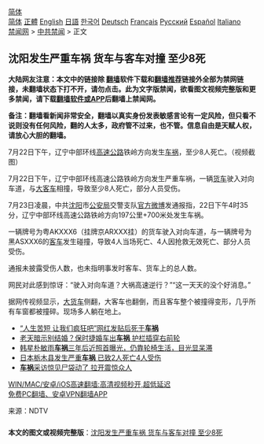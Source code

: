  <!-- 面包屑导航 --> <div class="breadcrumb"><!-- GTranslate: https://gtranslate.io/ -->  <div class="switcher notranslate">  <div class="selected">  <a href="#" onclick="return false;"> 简体</a>  </div>  <div class="option">  <a href="https://www.bannedbook.org" onclick="doGTranslate('zh-CN|zh-CN');jQuery('div.switcher div.selected a').html(jQuery(this).html());return false;" title="简体中文" class="nturl selected"> 简体</a>  <a href="https://www.bannedbook.org/zh-tw/" onclick="doGTranslate('zh-CN|zh-TW');jQuery('div.switcher div.selected a').html(jQuery(this).html());return false;" title="繁體中文" class="nturl"> 正體</a>  <a href="https://www.bannedbook.org/en/" onclick="doGTranslate('zh-CN|en');jQuery('div.switcher div.selected a').html(jQuery(this).html());return false;" title="English" class="nturl"> English</a>  <a href="https://www.bannedbook.org/ja/" onclick="doGTranslate('zh-CN|ja');jQuery('div.switcher div.selected a').html(jQuery(this).html());return false;" title="日本語" class="nturl"> 日語</a>  <a href="https://www.bannedbook.org/ko/" onclick="doGTranslate('zh-CN|ko');jQuery('div.switcher div.selected a').html(jQuery(this).html());return false;" title="한국어" class="nturl"> 한국어</a>  <a href="https://www.bannedbook.org/de/" onclick="doGTranslate('zh-CN|de');jQuery('div.switcher div.selected a').html(jQuery(this).html());return false;" title="Deutsch" class="nturl"> Deutsch</a>  <a href="https://www.bannedbook.org/fr/" onclick="doGTranslate('zh-CN|fr');jQuery('div.switcher div.selected a').html(jQuery(this).html());return false;" title="Français" class="nturl"> Français</a>  <a href="https://www.bannedbook.org/ru/" onclick="doGTranslate('zh-CN|ru');jQuery('div.switcher div.selected a').html(jQuery(this).html());return false;" title="Русский" class="nturl"> Русский</a>  <a href="https://www.bannedbook.org/es/" onclick="doGTranslate('zh-CN|es');jQuery('div.switcher div.selected a').html(jQuery(this).html());return false;" title="Español" class="nturl"> Español</a>  <a href="https://www.bannedbook.org/it/" onclick="doGTranslate('zh-CN|it');jQuery('div.switcher div.selected a').html(jQuery(this).html());return false;" title="Italiano" class="nturl"> Italiano</a>  </div>  </div>      <div class='breadcrumb-sub'><!-- Breadcrumb NavXT 6.3.0 --> <a href="https://www.bannedbook.org/" class="home">禁闻网</a> &gt; <a href="https://www.bannedbook.org/bnews/cbnews/" class="category">中共禁闻</a> &gt; 正文</div></div><h2>沈阳发生严重车祸 货车与客车对撞 至少8死</h2> <p class="notice"><b>大陆网友注意：本文中的链接除 <a href="https://github.com/bannedbook/fanqiang" >翻墙</a>软件下载和<a href="https://github.com/killgcd/justmysocks/blob/master/README.md">翻墙推荐</a>链接外全部为禁网链接，未翻墙状态下打不开，请勿点击。此为文字版禁闻，欲看图文视频完整版和更多禁闻，请下载<a href="https://github.com/bannedbook/fanqiang">翻墙软件或APP</a>后翻墙上禁闻网。</p><p>备注：翻墙看新闻非常安全，翻墙以真实身份发表敏感言论有一定风险，但只看不说则没有任何风险，翻的人太多，政府管不过来，也不管。信息自由是天赋人权，请放心大胆的翻墙。</b></p>  <div class="entry"> <p id="conimg">7月22日下午，辽宁中部环线<a href="https://www.bannedbook.org/bnews/tag/%e9%ab%98%e9%80%9f%e5%85%ac%e8%b7%af/" class="st_tag internal_tag" rel="tag" title="标签 高速公路 下的日志">高速公路</a>铁岭方向发生<a href="https://www.bannedbook.org/bnews/tag/%e8%bd%a6%e7%a5%b8/" class="st_tag internal_tag" rel="tag" title="标签 车祸 下的日志">车祸</a>，至少8人死亡。（视频截图）</p> <p>7月22日下午，辽宁中部环线高速公路铁岭方向发生严重车祸，一辆<a href="https://www.bannedbook.org/bnews/tag/%E8%B4%A7%E8%BD%A6/" class="st_tag internal_tag" rel="tag" title="标签 货车 下的日志">货车</a>驶入对向车道，与<a href="https://www.bannedbook.org/bnews/tag/%E5%A4%A7%E5%AE%A2%E8%BD%A6/" class="st_tag internal_tag" rel="tag" title="标签 大客车 下的日志">大客车</a>相撞，导致至少8人死亡，部分人员受伤。</p> <p>7月23日凌晨，中共<a href="https://www.bannedbook.org/bnews/tag/%e6%b2%88%e9%98%b3/" class="st_tag internal_tag" rel="tag" title="标签 沈阳 下的日志">沈阳</a>市<a href="https://www.bannedbook.org/bnews/tag/%e5%85%ac%e5%ae%89%e5%b1%80/" class="st_tag internal_tag" rel="tag" title="标签 公安局 下的日志">公安局</a>交警支队<a href="https://www.bannedbook.org/bnews/tag/%E5%AE%98%E6%96%B9%E5%BE%AE%E5%8D%9A/" class="st_tag internal_tag" rel="tag" title="标签 官方微博 下的日志">官方微博</a>发通报指，22日下午4时35分，辽宁中部环线高速公路铁岭方向197公里+700米处发生车祸。</p>  <p>一辆牌号为粤AKXXX6（挂牌京ARXXX挂）的货车驶入对向车道，与一辆牌号为黑ASXXX6的<a href="https://www.bannedbook.org/bnews/tag/%E5%AE%A2%E8%BD%A6/" class="st_tag internal_tag" rel="tag" title="标签 客车 下的日志">客车</a>发生碰撞，导致4人当场死亡、4人因抢救无效死亡、部分人员受伤。</p> <p>通报未披露受伤人数，也未指明事发时客车、货车上的总人数。</p> <p>网民对此感到惊讶：“驶入对向车道？大祸高速逆行？”“这一天天的没个好消息。”</p>  <p>据网传视频显示，<a href="https://www.bannedbook.org/bnews/tag/%E5%A4%A7%E8%B4%A7%E8%BD%A6/" class="st_tag internal_tag" rel="tag" title="标签 大货车 下的日志">大货车</a>侧翻，大客车也翻倒，而且客车整个被撞得变形，几乎所有车窗都被撞碎。现场多人躺在地上。</p> <ul class='op-related-articles' title='相关阅读'> <li><a href='https://www.bannedbook.org/bnews/worldnews/20210722/1591851.html' target='_blank'>“人生苦短 让我们疯狂吧”网红发贴后死于<b>车祸</b></a></li> <li><a href='https://www.bannedbook.org/bnews/cnnews/20210719/1589678.html' target='_blank'>老天暗示别结婚？保时捷婚车出<b>车祸</b> 护栏插穿右前轮</a></li> <li><a href='https://www.bannedbook.org/bnews/yule/20210713/1585900.html' target='_blank'>韩星朴敏雨<b>车祸</b>三年后近照首曝光，仍靠轮椅生活，目光显呆滞</a></li> <li><a href='https://www.bannedbook.org/bnews/baitai/20210705/1580694.html' target='_blank'>日本栃木县发生严重<b>车祸</b> 已致2人死亡4人受伤</a></li> <li><a href='https://www.bannedbook.org/bnews/worldnews/20210705/1580548.html' target='_blank'><b>车祸</b>采访惊见尸袋动了 拉开震惊众人</a></li> </ul> <p class="texttj"> <a href="https://github.com/bannedbook/fanqiang/wiki/V2ray%E6%9C%BA%E5%9C%BA" target="_blank">WIN/MAC/安卓/iOS高速翻墙:高清视频秒开,超低延迟</a><br/> <a href="https://github.com/bannedbook/fanqiang/wiki/%E7%A6%81%E9%97%BB%E7%BD%91%E5%AE%89%E5%8D%93%E7%BF%BB%E5%A2%99%E6%96%B0%E9%97%BBAPP" target="_blank">免费PC翻墙、安卓VPN翻墙APP</a></p><p> 来源：NDTV </p> <a name='sharetosocial'></a>  <div style="margin-bottom:5px;padding-bottom:5px;clear:both"> <div id="archive-pix-1" class="banner-ads"> <!-- AuctionX Display platform tag START --> <div id="26318x728x90x621x_ADSLOT2" clicktrack="%%CLICK_URL_ESC%%"></div> <!-- AuctionX Display platform tag END --> </div> <div id="archive-pix-2" class="banner-ads"> <!-- AuctionX Display platform tag START --> <div id="26315x300x250x621x_ADSLOT2" clicktrack="%%CLICK_URL_ESC%%"></div> <!-- AuctionX Display platform tag END --> </div> </div>  <div id="archive-pix-1" class="banner-ads"> <!-- AuctionX Display platform tag START --> <div id="26318x728x90x621x_ADSLOT3" clicktrack="%%CLICK_URL_ESC%%"></div> <!-- AuctionX Display platform tag END --> </div> <div><b>本文的图文或视频完整版</b>：<a href='https://www.bannedbook.org/bnews/cbnews/20210723/1592919.html'>沈阳发生严重车祸 货车与客车对撞 至少8死</a></div>  </div><!--END ENTRY--> 